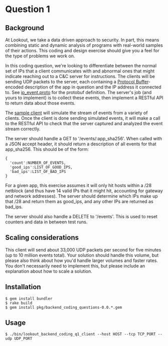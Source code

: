 # Question 1

## Background

At Lookout, we take a data driven approach to security. In part, this means combining static and dynamic analysis of programs with real-world samples of their actions. This coding and design exercise
should give you a feel for the type of problems we work on.

In this coding question, we're looking to differentiate between the normal set of IPs that a client communicates with and abnormal ones that might indicate reaching out to a C&C server for instructions. The clients will be sending UDP packets to the server, each containing a [Protocol Buffer](https://code.google.com/p/protobuf/)-encoded description of the app in question and the IP address it connected to. See [ip_event.proto](ip_event.proto) for the protobuf definition. The server's job (and yours to implement) is to collect these events, then implement a RESTful API to return data about those events.

The [sample client](lib/lookout/backend_coding_questions/q1/client.rb) will simulate the stream of events from a variety of clients. Once the client is done sending simulated events, it will make a call to the RESTful API to check that the server captured and analyzed the event stream correctly.

The server should handle a GET to '/events/:app_sha256'. When called with a JSON accept header, it should return a description of all events for that app_sha256. This should be of the form:

    {
      'count':NUMBER_OF_EVENTS,
      'good_ips':LIST_OF_GOOD_IPS,
      'bad_ips':LIST_OF_BAD_IPS
    }

For a given app, this exercise assumes it will only hit hosts within a /28 netblock (and thus have 14 valid IPs that it might hit, accounting for gateway and network addresses). The server should determine which IPs make up that /28 and return them as good_ips, and any other IPs are returned as bad_ips.

The server should also handle a DELETE to '/events'. This is used to reset counters and data in between test runs.

## Scaling considerations

This client will send about 33,000 UDP packets per second for five minutes (up to 10 million events total). Your solution should handle this volume, but please also think about how you'd handle larger volumes and faster rates. You don't necessarily need to implement this, but please include an explanation about how to scale a solution.

## Installation

    $ gem install bundler
    $ rake build
    $ gem install pkg/backend_coding_questions-0.0.*.gem

## Usage

    $ ./bin/lookout_backend_coding_q1_client --host HOST --tcp TCP_PORT --udp UDP_PORT
